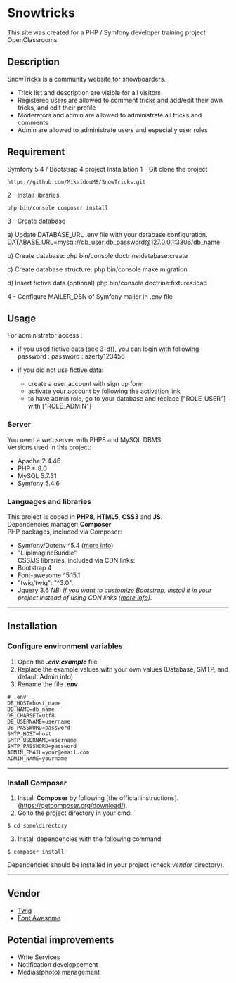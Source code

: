 # Snowtricks
This site was created for a PHP / Symfony developer training project OpenClassrooms

## Description
SnowTricks is a community website for snowboarders.

* Trick list and description are visible for all visitors
* Registered users are allowed to comment tricks and add/edit their own tricks, and edit their profile
* Moderators and admin are allowed to administrate all tricks and comments
* Admin are allowed to administrate users and especially user roles

## Requirement
Symfony 5.4 / Bootstrap 4 project
Installation
1 - Git clone the project

    https://github.com/MikaidouMB/SnowTricks.git
2 - Install libraries

    php bin/console composer install
3 - Create database

a) Update DATABASE_URL .env file with your database configuration.
            DATABASE_URL=mysql://db_user:db_password@127.0.0.1:3306/db_name
        
b) Create database:
            php bin/console doctrine:database:create
        
c) Create database structure:
            php bin/console make:migration
        
d) Insert fictive data (optional)
            php bin/console doctrine:fixtures:load
        
4 - Configure MAILER_DSN of Symfony mailer in .env file

## Usage
For administrator access :

- if you used fictive data (see 3-d)), you can login with following password :
        password : azerty123456
    
- if you did not use fictive data:
    - create a user account with sign up form
    - activate your account by following the activation link
    - to have admin role, go to your database and replace ["ROLE_USER"] with ["ROLE_ADMIN"]
    
### __Server__
You need a web server with PHP8 and MySQL DBMS.  
Versions used in this project:
* Apache 2.4.46
* PHP ≥ 8.0
* MySQL 5.7.31
* Symfony 5.4.6

### __Languages and libraries__
This project is coded in __PHP8__, __HTML5__, __CSS3__ and __JS__.  
Dependencies manager: __Composer__  
PHP packages, included via Composer:
* Symfony/Dotenv ^5.4 ([more info](https://github.com/symfony/dotenv)) 
* "LiipImagineBundle"  
  CSS/JS libraries, included via CDN links:
* Bootstrap 4
* Font-awesome ^5.15.1
* "twig/twig": "^3.0",
* Jquery 3.6
_NB: If you want to customize Bootstrap, install it in your project instead of using CDN links ([more info](https://getbootstrap.com/))._

---
## Installation

### __Configure environment variables__
1.  Open the ___.env.example___ file
2.  Replace the example values with your own values (Database, SMTP, and default Admin info)
3.  Rename the file ___.env___
```env
# .env
DB_HOST=host_name
DB_NAME=db_name
DB_CHARSET=utf8
DB_USERNAME=username
DB_PASSWORD=password
SMTP_HOST=host
SMTP_USERNAME=username
SMTP_PASSWORD=password
ADMIN_EMAIL=your@email.com
ADMIN_NAME=yourname
```
---  
### __Install Composer__
1.  Install __Composer__ by following [the official instructions].(https://getcomposer.org/download/).
2.  Go to the project directory in your cmd:
```
$ cd some\directory
```
3.  Install dependencies with the following command:
```
$ composer install
```
Dependencies should be installed in your project (check _vendor_ directory).

---
## Vendor
* [Twig](https://twig.symfony.com/doc/2.x/tags/if.html)
* [Font Awesome](https://fontawesome.com/)

## Potential improvements
* Write Services
* Notification developpement
* Medias(photo) management
